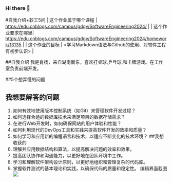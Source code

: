 ### Hi there 👋

#自我介绍+软工5问
| 这个作业属于哪个课程 | <https://edu.cnblogs.com/campus/gdgy/SoftwareEngineering2024/> |
| 这个作业要求在哪里| <https://edu.cnblogs.com/campus/gdgy/SoftwareEngineering2024/homework/13135> |
| 这个作业的目标 | <学习Markdown语法与Github的使用、对软件工程有初步认识> |

##自我介绍
我是肖杨，来自湖南衡东，喜欢打桌球,乒乓球,和卡牌游戏。在工作室负责前端开发。

##5个想弄懂的问题

## 我想要解答的问题
1. 如何有效地使用版本控制系统（如Git）来管理软件开发过程？
2. 如何选择合适的数据库技术来满足项目的数据存储需求？
3. 在进行Web开发时，如何确保网站的用户体验和性能？
4. 如何利用现代的DevOps工具和实践来提高软件开发的效率和质量？
5. 如何学习和应用新的编程语言和技术，以适应不断变化的技术环境？
##我想收获的
1. 理解并应用数据结构和算法，以提高解决问题的效率和效果。
2. 提高团队协作和沟通能力，以更好地在团队环境中工作。
3. 学习和理解软件架构设计原则，以更好地组织和管理复杂的代码库。
4. 掌握软件测试的基本理论和实践，以确保代码的质量和稳定性。
编辑界面截图
![](https://img2024.cnblogs.com/blog/3397520/202403/3397520-20240304211614178-2051400485.png)
